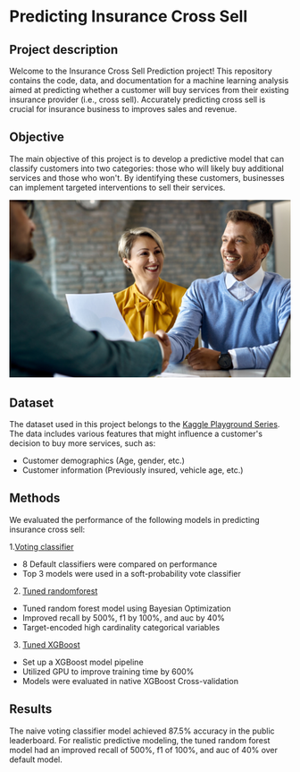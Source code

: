 # Predicting Insurance Cross Sell

## Project description

Welcome to the Insurance Cross Sell Prediction project! This repository contains the code, data, and documentation for a machine learning analysis aimed at predicting whether a customer will buy services from their existing insurance provider (i.e., cross sell). Accurately predicting cross sell is crucial for insurance business to improves sales and revenue.

## Objective

The main objective of this project is to develop a predictive model that can classify customers into two categories: those who will likely buy additional services and those who won't. By identifying these customers, businesses can implement targeted interventions to sell their services.

![Bank Churn](assets/sales.jpg)

## Dataset

The dataset used in this project belongs to the [Kaggle Playground Series](https://www.kaggle.com/competitions/playground-series-s4e7/overview). The data includes various features that might influence a customer's decision to buy more services, such as:

- Customer demographics (Age, gender, etc.)
- Customer information (Previously insured, vehicle age,  etc.)

## Methods

We evaluated the performance of the following models in predicting insurance cross sell:

1.[Voting classifier](data/ISC_naive_clf.ipynb)
  - 8 Default classifiers were compared on performance
  - Top 3 models were used in a soft-probability vote classifier
2. [Tuned randomforest](data/ISC_RF_tuning.ipynb)
  - Tuned random forest model using Bayesian Optimization
  - Improved recall by 500%, f1 by 100%, and auc by 40%
  - Target-encoded high cardinality categorical variables
3. [Tuned XGBoost](data/ISC_autoopt.ipynb)
  - Set up a XGBoost model pipeline
  - Utilized GPU to improve training time by 600%
  - Models were evaluated in native XGBoost Cross-validation 
## Results

The naive voting classifier model achieved 87.5% accuracy in the public leaderboard. For realistic predictive modeling, the tuned random forest model had an improved recall of 500%, f1 of 100%, and auc of 40% over default model. 


